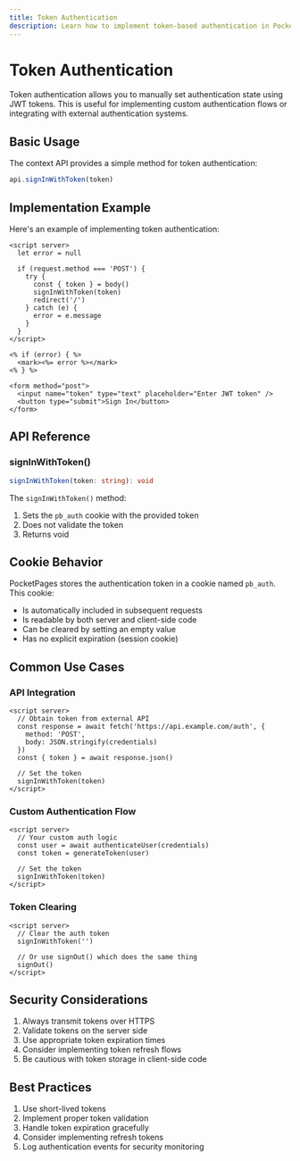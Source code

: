 ```yaml
---
title: Token Authentication
description: Learn how to implement token-based authentication in PocketPages
---
```


# Token Authentication

Token authentication allows you to manually set authentication state using JWT tokens. This is useful for implementing custom authentication flows or integrating with external authentication systems.

## Basic Usage

The context API provides a simple method for token authentication:

```javascript
api.signInWithToken(token)
```

## Implementation Example

Here's an example of implementing token authentication:

```ejs
<script server>
  let error = null

  if (request.method === 'POST') {
    try {
      const { token } = body()
      signInWithToken(token)
      redirect('/')
    } catch (e) {
      error = e.message
    }
  }
</script>

<% if (error) { %>
  <mark><%= error %></mark>
<% } %>

<form method="post">
  <input name="token" type="text" placeholder="Enter JWT token" />
  <button type="submit">Sign In</button>
</form>
```

## API Reference

### signInWithToken()

```typescript
signInWithToken(token: string): void
```

The `signInWithToken()` method:

1. Sets the `pb_auth` cookie with the provided token
2. Does not validate the token
3. Returns void

## Cookie Behavior

PocketPages stores the authentication token in a cookie named `pb_auth`. This cookie:

- Is automatically included in subsequent requests
- Is readable by both server and client-side code
- Can be cleared by setting an empty value
- Has no explicit expiration (session cookie)

## Common Use Cases

### API Integration

```ejs
<script server>
  // Obtain token from external API
  const response = await fetch('https://api.example.com/auth', {
    method: 'POST',
    body: JSON.stringify(credentials)
  })
  const { token } = await response.json()

  // Set the token
  signInWithToken(token)
</script>
```

### Custom Authentication Flow

```ejs
<script server>
  // Your custom auth logic
  const user = await authenticateUser(credentials)
  const token = generateToken(user)

  // Set the token
  signInWithToken(token)
</script>
```

### Token Clearing

```ejs
<script server>
  // Clear the auth token
  signInWithToken('')

  // Or use signOut() which does the same thing
  signOut()
</script>
```

## Security Considerations

1. Always transmit tokens over HTTPS
2. Validate tokens on the server side
3. Use appropriate token expiration times
4. Consider implementing token refresh flows
5. Be cautious with token storage in client-side code

## Best Practices

1. Use short-lived tokens
2. Implement proper token validation
3. Handle token expiration gracefully
4. Consider implementing refresh tokens
5. Log authentication events for security monitoring

